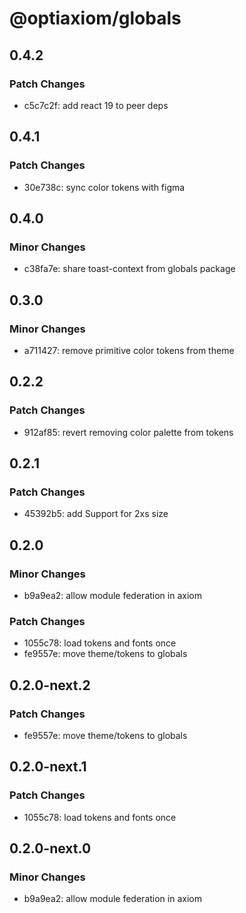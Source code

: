 # @optiaxiom/globals

## 0.4.2

### Patch Changes

- c5c7c2f: add react 19 to peer deps

## 0.4.1

### Patch Changes

- 30e738c: sync color tokens with figma

## 0.4.0

### Minor Changes

- c38fa7e: share toast-context from globals package

## 0.3.0

### Minor Changes

- a711427: remove primitive color tokens from theme

## 0.2.2

### Patch Changes

- 912af85: revert removing color palette from tokens

## 0.2.1

### Patch Changes

- 45392b5: add Support for 2xs size

## 0.2.0

### Minor Changes

- b9a9ea2: allow module federation in axiom

### Patch Changes

- 1055c78: load tokens and fonts once
- fe9557e: move theme/tokens to globals

## 0.2.0-next.2

### Patch Changes

- fe9557e: move theme/tokens to globals

## 0.2.0-next.1

### Patch Changes

- 1055c78: load tokens and fonts once

## 0.2.0-next.0

### Minor Changes

- b9a9ea2: allow module federation in axiom
